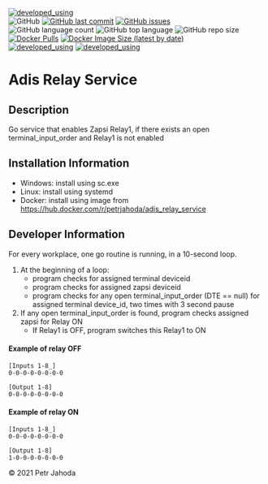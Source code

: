 [![developed_using](https://img.shields.io/badge/developed%20using-Jetbrains%20Goland-lightgrey)](https://www.jetbrains.com/go/)
<br/>
![GitHub](https://img.shields.io/github/license/petrjahoda/adis_relay_service)
[![GitHub last commit](https://img.shields.io/github/last-commit/petrjahoda/adis_relay_service)](https://github.com/petrjahoda/adis_relay_service/commits/master)
[![GitHub issues](https://img.shields.io/github/issues/petrjahoda/adis_relay_service)](https://github.com/petrjahoda/adis_relay_service/issues)
<br/>
![GitHub language count](https://img.shields.io/github/languages/count/petrjahoda/adis_relay_service)
![GitHub top language](https://img.shields.io/github/languages/top/petrjahoda/adis_relay_service)
![GitHub repo size](https://img.shields.io/github/repo-size/petrjahoda/adis_relay_service)
<br/>
[![Docker Pulls](https://img.shields.io/docker/pulls/petrjahoda/adis_relay_service)](https://hub.docker.com/r/petrjahoda/adis_relay_service)
[![Docker Image Size (latest by date)](https://img.shields.io/docker/image-size/petrjahoda/adis_relay_service?sort=date)](https://hub.docker.com/r/petrjahoda/adis_relay_service/tags)
<br/>
[![developed_using](https://img.shields.io/badge/database-MariaDB-red)](https://www.mariadb.org) [![developed_using](https://img.shields.io/badge/runtime-Docker-red)](https://www.docker.com)

# Adis Relay Service

## Description
Go service that enables Zapsi Relay1, if there exists an open terminal_input_order and Relay1 is not enabled

## Installation Information
- Windows: install using sc.exe
- Linux: install using systemd
- Docker: install using image from https://hub.docker.com/r/petrjahoda/adis_relay_service

## Developer Information
For every workplace, one go routine is running, in a 10-second loop.
1. At the beginning of a loop:
    - program checks for assigned terminal deviceid
    - program checks for assigned zapsi deviceid
    - program checks for any open terminal_input_order (DTE == null) for assigned terminal device_id, two times with 3 second pause
2. If any open terminal_input_order is found, program checks assigned zapsi for Relay ON
    - If Relay1 is OFF, program switches this Relay1 to ON
      
#### Example of relay OFF

```
[Inputs 1-8_]
0-0-0-0-0-0-0-0

[Output 1-8]
0-0-0-0-0-0-0-0
```
#### Example of relay ON

```
[Inputs 1-8_]
0-0-0-0-0-0-0-0

[Output 1-8]
1-0-0-0-0-0-0-0
```



    
© 2021 Petr Jahoda